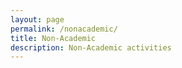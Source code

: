 ```yaml
---
layout: page
permalink: /nonacademic/
title: Non-Academic
description: Non-Academic activities
---
```

